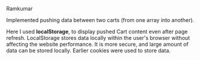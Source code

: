 Ramkumar


Implemented pushing data between two carts (from one array into another).

Here I used **localStorage**, to display pushed Cart content even after page refresh. LocalStorage stores data locally within the user's browser without affecting the website performance. It is more secure, and large amount of data can be stored locally. Earlier cookies were used to store data.



